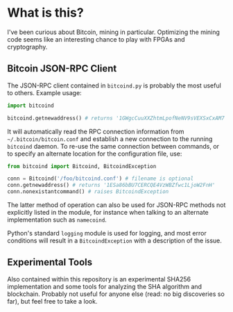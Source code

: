 What is this?
=============

I've been curious about Bitcoin, mining in particular.  Optimizing the mining
code seems like an interesting chance to play with FPGAs and cryptography.

Bitcoin JSON-RPC Client
-----------------------

The JSON-RPC client contained in `bitcoind.py` is probably the most useful to
others.  Example usage:

```python
import bitcoind

bitcoind.getnewaddress() # returns '1GWgcCuuXXZhtmLpofNeNV9sVEXSxCxAM7'
```

It will automatically read the RPC connection information from
`~/.bitcoin/bitcoin.conf` and establish a new connection to the running
`bitcoind` daemon.  To re-use the same connection between commands, or to
specify an alternate location for the configuration file, use:

```python
from bitcoind import Bitcoind, BitcoindException

conn = Bitcoind('/foo/bitcoind.conf') # filename is optional
conn.getnewaddress() # returns '1ESa86bBU7CERCQE4VzWBZfwc1LjoW2FnH'
conn.nonexistantcommand() # raises BitcoindException
```

The latter method of operation can also be used for JSON-RPC methods not
explicitly listed in the module, for instance when talking to an alternate
implementation such as `namecoind`.

Python's standard `logging` module is used for logging, and most error
conditions will result in a `BitcoindException` with a description of the
issue.

Experimental Tools
------------------

Also contained within this repository is an experimental SHA256 implementation
and some tools for analyzing the SHA algorithm and blockchain.  Probably not
useful for anyone else (read: no big discoveries so far), but feel free to
take a look.

